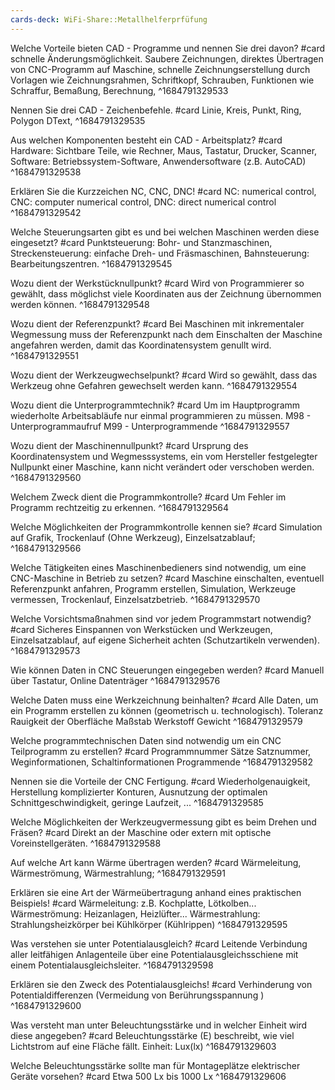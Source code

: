 ```yaml
---
cards-deck: WiFi-Share::Metallhelferprfüfung
---
```



Welche Vorteile bieten CAD - Programme und nennen Sie drei davon? #card
schnelle Änderungsmöglichkeit.
Saubere Zeichnungen,
direktes Übertragen von CNC-Programm auf Maschine,
schnelle Zeichnungserstellung durch Vorlagen wie Zeichnungsrahmen, Schriftkopf, Schrauben,
Funktionen wie Schraffur, Bemaßung, Berechnung,
^1684791329533

Nennen Sie drei CAD - Zeichenbefehle. #card
Linie,
Kreis,
Punkt,
Ring,
Polygon
DText,
^1684791329535

Aus welchen Komponenten besteht ein CAD - Arbeitsplatz? #card 
Hardware:
Sichtbare Teile, wie Rechner, Maus, Tastatur, Drucker, Scanner,
Software:
Betriebssystem-Software, Anwendersoftware (z.B. AutoCAD)
^1684791329538

Erklären Sie die Kurzzeichen NC, CNC, DNC! #card
NC: numerical control,
CNC: computer numerical control,
DNC: direct numerical control
^1684791329542

Welche Steuerungsarten gibt es und bei welchen Maschinen werden diese eingesetzt? #card
Punktsteuerung:
Bohr- und Stanzmaschinen,
Streckensteuerung:
einfache Dreh- und Fräsmaschinen,
Bahnsteuerung:
Bearbeitungszentren.
^1684791329545

Wozu dient der Werkstücknullpunkt? #card 
Wird von Programmierer so gewählt, dass möglichst viele Koordinaten aus der Zeichnung übernommen werden können.
^1684791329548

Wozu dient der Referenzpunkt? #card
Bei Maschinen mit inkrementaler Wegmessung muss der Referenzpunkt nach dem Einschalten der Maschine angefahren
werden, damit das Koordinatensystem genullt wird.
^1684791329551

Wozu dient der Werkzeugwechselpunkt? #card
Wird so gewählt, dass das
Werkzeug ohne Gefahren gewechselt werden kann.
^1684791329554

Wozu dient die Unterprogrammtechnik? #card
Um im Hauptprogramm wiederholte
Arbeitsabläufe nur einmal programmieren zu müssen.
M98 - Unterprogrammaufruf
M99 - Unterprogrammende
^1684791329557

Wozu dient der Maschinennullpunkt? #card
Ursprung des Koordinatensystem
und Wegmesssystems, ein vom Hersteller festgelegter Nullpunkt einer Maschine,
kann nicht verändert oder verschoben werden.
^1684791329560

Welchem Zweck dient die Programmkontrolle? #card
Um Fehler im Programm rechtzeitig zu erkennen.
^1684791329564

Welche Möglichkeiten der Programmkontrolle kennen sie? #card
Simulation auf Grafik,
Trockenlauf (Ohne Werkzeug),
Einzelsatzablauf;
^1684791329566

Welche Tätigkeiten eines Maschinenbedieners sind notwendig, um eine CNC-Maschine in Betrieb zu setzen? #card
Maschine einschalten,
eventuell Referenzpunkt anfahren,
Programm erstellen,
Simulation,
Werkzeuge vermessen,
Trockenlauf,
Einzelsatzbetrieb.
^1684791329570

Welche Vorsichtsmaßnahmen sind vor jedem Programmstart notwendig? #card
Sicheres Einspannen von Werkstücken und Werkzeugen,
Einzelsatzablauf,
auf eigene Sicherheit achten (Schutzartikeln verwenden).
^1684791329573

Wie können Daten in CNC Steuerungen eingegeben werden? #card
Manuell über Tastatur,
Online
Datenträger
^1684791329576

Welche Daten muss eine Werkzeichnung beinhalten? #card
Alle Daten, um ein Programm erstellen zu können (geometrisch u. technologisch).
Toleranz
Rauigkeit der Oberfläche
Maßstab
Werkstoff
Gewicht
^1684791329579

Welche programmtechnischen Daten sind notwendig um ein CNC Teilprogramm zu erstellen? #card
 Programmnummer Sätze
Satznummer,
Weginformationen,
Schaltinformationen
Programmende
^1684791329582

Nennen sie die Vorteile der CNC Fertigung. #card
Wiederholgenauigkeit,
Herstellung komplizierter Konturen,
Ausnutzung der optimalen Schnittgeschwindigkeit,
geringe Laufzeit, ...
^1684791329585

Welche Möglichkeiten der Werkzeugvermessung gibt es beim Drehen und Fräsen? #card
Direkt an der Maschine oder extern mit optische Voreinstellgeräten.
^1684791329588

Auf welche Art kann Wärme übertragen werden? #card
Wärmeleitung,
Wärmeströmung,
Wärmestrahlung;
^1684791329591

Erklären sie eine Art der Wärmeübertragung anhand eines praktischen Beispiels! #card
Wärmeleitung: z.B. Kochplatte, Lötkolben...
Wärmeströmung: Heizanlagen, Heizlüfter...
Wärmestrahlung: Strahlungsheizkörper bei Kühlkörper (Kühlrippen)
^1684791329595

Was verstehen sie unter Potentialausgleich? #card
Leitende Verbindung aller leitfähigen Anlagenteile über eine Potentialausgleichsschiene mit einem Potentialausgleichsleiter.
^1684791329598

Erklären sie den Zweck des Potentialausgleichs! #card
Verhinderung von Potentialdifferenzen (Vermeidung von Berührungsspannung )
^1684791329600

Was versteht man unter Beleuchtungsstärke und in welcher Einheit wird diese angegeben? #card
Beleuchtungsstärke (E) beschreibt, 
wie viel Lichtstrom auf eine Fläche fällt.
Einheit: Lux(lx)
^1684791329603

Welche Beleuchtungsstärke sollte man für Montageplätze elektrischer Geräte vorsehen? #card
Etwa 500 Lx bis 1000 Lx
^1684791329606
